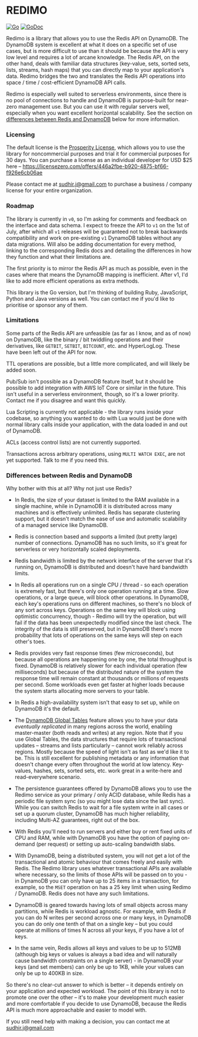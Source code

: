 # REDIMO

[![Go](https://github.com/sudhirj/redimo.go/workflows/Go/badge.svg)](https://github.com/sudhirj/redimo.go/actions)
[![GoDoc](https://godoc.org/github.com/sudhirj/redimo.go?status.svg)](https://pkg.go.dev/github.com/sudhirj/redimo.go?tab=doc)

Redimo is a library that allows you to use the Redis API on DynamoDB. The DynamoDB system is excellent at what it does on a specific set of use cases, but is more difficult to use than it should be because the API is very low level and requires a lot of arcane knowledge. The Redis API, on the other hand, deals with familiar data structures (key-value, sets, sorted sets, lists, streams, hash maps) that you can directly map to your application's data. Redimo bridges the two and translates the Redis API operations into space / time / cost-efficient DynamoDB API calls. 

Redimo is especially well suited to serverless environments, since there is no pool of connections to handle and DynamoDB is purpose-built for near-zero management use. But you can use it with regular servers well, especially when you want excellent horizontal scalability. See the section on [differences between Redis and DynamoDB](#differences-between-redis-and-dynamodb) below for more information.

### Licensing 
The default license is the [Prosperity License](https://prosperitylicense.com/versions/3.0.0), which allows you to use the library for noncommercial purposes and trial it for commercial purposes for 30 days. You can purchase a license as an individual developer for USD $25 here – https://licensezero.com/offers/446a2fbe-b920-4875-bf66-f926e6cb06ae 

Please contact me at sudhir.j@gmail.com to purchase a business / company license for your entire organization.
 
 ### Roadmap
 The library is currently in `v0`, so I'm asking for comments and feedback on the interface and data schema. I expect to freeze the API to `v1` on the 1st of July, after which all `v1` releases will be guaranteed not to break backwards compatibility and work on pre-existing `v1` DynamoDB tables without any data migrations. Will also be adding documentation for every method, linking to the corresponding Redis docs and detailing the differences in how they function and what their limitations are.
 
 The first priority is to mirror the Redis API as much as possible, even in the cases where that means the DynamoDB mapping is inefficient. After v1, I'd like to add more efficient operations as extra methods.
 
 This library is the Go version, but I'm thinking of building Ruby, JavaScript, Python and Java versions as well. You can contact me if you'd like to prioritise or sponsor any of them.
 
 ### Limitations
 Some parts of the Redis API are unfeasible (as far as I know, and as of now) on DynamoDB, like the binary / bit twiddling operations and their derivatives, like `GETBIT`, `SETBIT`, `BITCOUNT`, etc. and HyperLogLog. These have been left out of the API for now. 
 
 TTL operations are possible, but a little more complicated, and will likely be added soon.
 
 Pub/Sub isn't possible as a DynamoDB feature itself, but it should be possible to add integration with AWS IoT Core or similar in the future. This isn't useful in a serverless environment, though, so it's a lower priority. Contact me if you disagree and want this quickly.
 
 Lua Scripting is currently not applicable - the library runs inside your codebase, so anything you wanted to do with Lua would just be done with normal library calls inside your application, with the data loaded in and out of DynamoDB. 
 
 ACLs (access control lists) are not currently supported.  
 
 Transactions across arbitrary operations, using `MULTI WATCH EXEC`, are not yet supported. Talk to me if you need this. 
 
 ### Differences between Redis and DynamoDB
 Why bother with this at all? Why not just use Redis?  

* In Redis, the size of your dataset is limited to the RAM available in a single machine, while in DynamoDB it is distributed across many machines and is effectively unlimited. Redis has separate clustering support, but it doesn't match the ease of use and automatic scalability of a managed service like DynamoDB.

* Redis is connection based and supports a limited (but pretty large) number of connections. DynamoDB has no such limits, so it's great for serverless or very horizontally scaled deployments.  

* Redis bandwidth is limited by the network interface of the server that it's running on, DynamoDB is distributed and doesn't have hard bandwidth limits. 

* In Redis all operations run on a single CPU / thread - so each operation is extremely fast, but there's only one operation running at a time. Slow operations, or a large queue, will block other operations. In DynamoDB, each key's operations runs on different machines, so there's no block of any sort across keys. Operations on the same key will block using optimistic concurrency, though - Redimo will try the operation, but will fail if the data has been unexpectedly modified since the last check. The integrity of the data is still preserved, but in DynamoDB there's more probability that lots of operations on the same keys will step on each other's toes.   

* Redis provides very fast response times (few microseconds), but because all operations are happening one by one, the total throughput is fixed. DynamoDB is relatively slower for each individual operation (few milliseconds) but because of the distributed nature of the system the response time will remain constant at thousands or millions of requests per second. Some workloads even get faster at higher loads because the system starts allocating more servers to your table.   

* In Redis a high-availability system isn't that easy to set up, while on DynamoDB it's the default.

* The [DynamoDB Global Tables](https://aws.amazon.com/dynamodb/global-tables/) feature allows you to have your data *eventually replicated* in many regions across the world, enabling master-master (both reads and writes) at any region. Note that if you use Global Tables, the data structures that require lots of transactional updates – streams and lists particularly – cannot work reliably across regions. Mostly because the speed of light isn't as fast as we'd like it to be. This is still excellent for publishing metadata or any information that doesn't change every often throughout the world at low latency. Key-values, hashes, sets, sorted sets, etc. work great in a write-here and read-everywhere scenario. 

* The persistence guarantees offered by DynamoDB allows you to use the Redimo service as your primary / only ACID database, while Redis has a periodic file system sync (so you might lose data since the last sync). While you can switch Redis to wait for a file system write in all cases or set up a quorum cluster, DynamoDB has much higher reliability, including Multi-AZ guarantees, right out of the box. 

* With Redis you'll need to run servers and either buy or rent fixed units of CPU and RAM, while with DynamoDB you have the option of paying on-demand (per request) or setting up auto-scaling bandwidth slabs. 

* With DynamoDB, being a distributed system, you will not get a lot of the transactional and atomic behaviour that comes freely and easily with Redis. The Redimo library uses whatever transactional APIs are available where necessary, so the limits of those APIs will be passed on to you - in DynamoDB you can only have up to 25 items in a transaction, for example, so the `MSET` operation on has a 25 key limit when using Redimo / DynamoDB. Redis does not have any such limitations.

* DynamoDB is geared towards having lots of small objects across many partitions, while Redis is workload agnostic. For example, with Redis if you can do N writes per second across one or many keys, in DynamoDB you can do only one tenth of that on a single key – but you could operate at millions of times N across all your keys, if you have a lot of keys.

* In the same vein, Redis allows all keys and values to be up to 512MB (although big keys or values is always a bad idea and will naturally cause bandwidth constraints on a single server) - in DynamoDB your keys (and set members) can only be up to 1KB, while your values can only be up to 400KB in size.

So there's no clear-cut answer to which is better – it depends entirely on your application and expected workload. The point of this library is not to promote one over the other – it's to make your development much easier and more comfortable if you decide to use DynamoDB, because the Redis API is much more approachable and easier to model with.

If you still need help with making a decision, you can contact me at sudhir.j@gmail.com   
   

 

